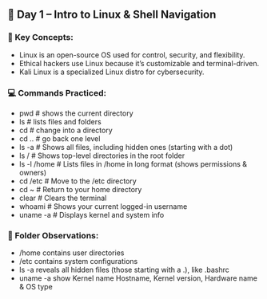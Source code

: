 ## 📘 Day 1 – Intro to Linux & Shell Navigation

### 🧠 Key Concepts:
- Linux is an open-source OS used for control, security, and flexibility.
- Ethical hackers use Linux because it’s customizable and terminal-driven.
- Kali Linux is a specialized Linux distro for cybersecurity.

### 💻 Commands Practiced:

- pwd                # shows the current directory
- ls                 # lists files and folders
- cd                 # change into a directory
- cd ..              # go back one level
- ls -a              # Shows all files, including hidden ones (starting with a dot)
- ls /               # Shows top-level directories in the root folder
- ls -l /home        # Lists files in /home in long format (shows permissions & owners)
- cd /etc            # Move to the /etc directory
- cd ~               # Return to your home directory
- clear              # Clears the terminal
- whoami             # Shows your current logged-in username
- uname -a           # Displays kernel and system info


### 📂 Folder Observations:
- /home contains user directories
- /etc contains system configurations
- ls -a reveals all hidden files (those starting with a .), like .bashrc
- uname -a show Kernel name Hostname, Kernel version, Hardware name & OS type
